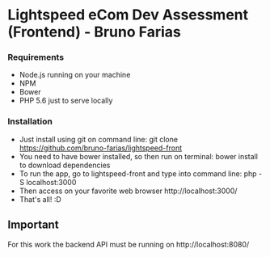 # Lightspeed eCom Dev Assessment (Frontend) - Bruno Farias

### Requirements
- Node.js running on your machine
- NPM
- Bower
- PHP 5.6 just to serve locally

### Installation

- Just install using git on command line: git clone https://github.com/bruno-farias/lightspeed-front
- You need to have bower installed, so then run on terminal: bower install to download dependencies
- To run the app, go to lightspeed-front and type into command line: php -S localhost:3000
- Then access on your favorite web browser http://localhost:3000/
- That's all! :D

## Important

For this work the backend API must be running on http://localhost:8080/
